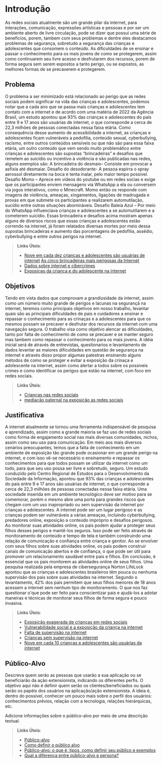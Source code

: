 # Introdução

As redes sociais atualmente são um grande pilar da internet, para interações, comunicação, expressões artísticas e pessoas e por ser um ambiente aberto de livre circulação, pode se dizer que possui uma série de beneficios, porem, tambem com seus problemas e dentre eles destacamos problemas de segurança, sobretudo a segurança das crianças e adolescentes que consomem o conteúdo.
As dificuldades de se ensinar e passar o conhecimento para os mais jovens de como se protegerem, assim como continuarem seu livre acesso e desfrutarem dos recursos, porem de forma segura sem serem expostos a tanto perigo, ou se expostos, as melhores formas de se precaverem e protegerem.

## Problema
O problema a ser minimizado está relacionado ao perigo que as redes sociais podem significar na vida das crianças e adolescentes, podemos notar que a cada ano que se passa mais crianças e adolescentes tem contato com a internet e de acordo com uma matéria de 2022 da Agência Brasil, um estudo apontou que 93% das crianças e adolescentes do país entre 9 e 17 anos são usuárias de internet, o que corresponde a cerca de 22,3 milhões de pessoas conectadas nessa faixa etária.
Como consequência desse aumento de acessibilidade a internet, as crianças e adolescentes ficam vulneráveis a pedofilia, conteúdo sexual, cyberbullying, racismo, entre outros conteúdos sensíveis ou que não são para essa faixa etária, um outro conteúdo que vem sendo muito problemático entre crianças e adolescentes são supostas “brincadeiras” e desafios que remetem ao suicídio ou incentivo à violência e são publicadas nas redes, alguns exemplos são:
A brincadeira do desmaio- Consiste em provocar a asfixia até desmaiar.
Desafio do desodorante-  A pessoa espirra o spray aerossol diretamente na boca e tenta inalar, pelo maior tempo possível.
Desafio Momo – Aprece em vídeos do youtube ou em redes socias e exige que os participantes enviem mensagens via WhatsApp a ela ou conversem via jogos interativos, como o Minecraft. Momo então os responde com imagens de violência, ameaças, xingamentos, ligações de madrugada e provas em que submete os participantes a realizarem automutilação, sucídio entre outras situações abomináveis.
Desafio Baleia Azul – Por meio do WhatsApp influenciava crianças e adolescentes a se automutilarem e a cometerem suicídio.
Essas brincadeira e desafios acima mostram apenas alguns de diversos riscos que essas crianças e adolescentes estão correndo na internet, já foram relatados diversas mortes por meio dessa supostas brincadeiras e aumento das porcentagens de pedofilia, assédio, cyberbullying e entre outros perigos na internet. 


> **Links Úteis**:
> - [Nove em cada dez crianças e adolescentes são usuárias de internet](https://agenciabrasil.ebc.com.br/educacao/noticia/2022-08/nove-em-cada-dez-criancas-e-adolescentes-sao-usuarias-de-internet)
> [As cinco brincadeiras mais perigosas da Internet](https://www.agazeta.com.br/revista-ag/comportamento/as-cinco-brincadeiras-mais-perigosas-da-internet-0220)
> - [Dados sobre internet e cibercrimes](https://www.websiterating.com/pt/research/internet-statistics-facts/#chapter-8)
> - [Exposiçao da criança e do adolescente na internet](https://www.gov.br/mdh/pt-br/assuntos/noticias/2020-2/novembro/exposicao-de-criancas-e-adolescentes-na-internet-ocupa-quinta-posicao-no-ranking-de-denuncias-do-disque-100)

## Objetivos

Tendo em vista dados que comprovam a grandiosidade da internet, assim como um número muito grande de perigos e lacunas na segurançã na internet, teremos como principais objetivos em nosso trabalho, levantar quais são as principais dificuldades de pais e cuidadores a ensinar e repassar o conhecimento para as crinaças e a adolescentes para que os mesmos possam se precaver e desfrutar dos recursos da internet com uma navegação segura.
O trabalho visa como objetivo alencar as dificuldades, tanto por falta de conhecimento de como se precaver e se manter seguro mas tambem como repassar o conhecimento para os mais jovens.
A idéia inicial será de através de entrevistas, questionarios e levantamento de dados levantar as maiores dificuldades em questão de segurança na internet e através disso propor algumas palestras ensinando alguns métodos de como se proteger e evitar a exposição da crinaça e adolescente na internet, assim como alertar a todos sobre os possíveis crimes e como identificar os perigos que estão na internet, com foco em redes sociais.

> **Links Úteis**:
> - [Crianças nas redes sociais](http://eventosacademicos.filo.uba.ar/index.php/SCSE/II-2014/paper/view/1978)
> - [mediação paternal na exposição as redes sociais](https://www.redalyc.org/journal/4518/451870070012/451870070012.pdf)

## Justificativa

A internet atualmente se tornou uma ferramenta indispensável de pesquisa e aprendizado, assim como a grande maioria se faz uso de redes sociais como forma de engajamento social nas mais diversas comunidades, nichos, assim como seu uso para comunicação.
Em meio aos mais diversos cenários preocupantes, temos que a falta de conhecimento em um ambiente de exposição tâo grande pode ocasionar em um grande perigo na internet, e com isso vê-se necessário o ensinamento e repassar os conhecimentos para que todos possam se utilizar da internet como um todo, para que seu uso possa ser livre e sobretudo, seguro. Um estudo conduzido pelo Centro Regional de Estudos para o Desenvolvimento da Sociedade da Informação, apontou que 93% das crianças e adolescentes do país entre 9 e 17 anos são usuárias de internet, o que corresponde a cerca de 22,3 milhões de pessoas conectadas nessa faixa etária. Uma sociedade inserida em um ambiente tecnológico deve ser motivo para se comemorar, porém o mesmo abre uma porta para grandes riscos que chegam com um uso inapropriado ou sem supervisão da internet por crianças e adolescentes. 
A internet pode ser um lugar perigoso e as crianças podem ser vulneráveis a várias ameaças, incluindo cyberbullying, predadores online, exposição a conteúdo impróprio e desafios perigosos. Ao monitorar suas atividades online, os pais podem ajudar a proteger seus filhos desses perigos e mantê-los seguros. Isso pode ser feito através de monitoramento de conteúdo e tempo de tela e também construindo uma relação de comunicação e confiança entre criança e genitor. Ao se envolver com seus filhos sobre suas atividades online, os pais podem construir canais de comunicação abertos e de confiança, o que pode ser útil para promover um relacionamento saudável entre pais e filhos.
Em conclusão, é essencial que os pais monitorem as atividades online de seus filhos.
Uma pesquisa realizada pela empresa de cibersegurança Norton LifeLock apontou que as crianças e adolescentes brasileiros têm pouca ou nenhuma supervisão dos pais sobre suas atividades na internet. Segundo o levantamento, 42% dos pais permitem que seus filhos menores de 18 anos acessem a internet sem nenhum tipo de monitoramento. O que nos faz questionar o'que pode ser feito para conscientizar pais e ajudá-los a adotar maneiras e técnicas de monitorar seus filhos de forma segura e pouco invasiva. 


> **Links Úteis**:
> - [Exposição exagerada de crianças em redes sociais](http://seer.uniacademia.edu.br/index.php/cadernospsicologia/article/view/3145)
> - [Vulnerabilidade social e a exposição da criança na internet](https://www.scielo.br/j/psoc/a/BhpqZsFyTsQ8dsxySqG8tQc/abstract/?lang=pt)
> - [Falta de supervisão na internet](https://canaltech.com.br/seguranca/quase-metade-dos-brasileiros-deixam-filhos-sem-qualquer-supervisao-na-internet-221409/)
> - [Crianças sem supervisão na internet](https://revistacrescer.globo.com/Curiosidades/noticia/2017/02/41-das-criancas-de-6-anos-acessam-internet-sem-supervisao-de-adultos.html)
> - [Nove em cada 10 crianças e adolescentes são usuárias da internet](https://agenciabrasil.ebc.com.br/educacao/noticia/2022-08/nove-em-cada-dez-criancas-e-adolescentes-sao-usuarias-de-internet)

## Público-Alvo

Descreva quem serão as pessoas que usarão a sua aplicação ou se beneficiarão da ação extensionista, indicando os diferentes perfis. O objetivo aqui não é definir quem serão os clientes/beneficiados ou quais serão os papéis dos usuários na aplicação/ação extensionista. A ideia é, dentro do possível, conhecer um pouco mais sobre o perfil dos usuários: conhecimentos prévios, relação com a tecnologia, relações hierárquicas, etc.

Adicione informações sobre o público-alvo por meio de uma descrição textual.

> **Links Úteis**:
> - [Público-alvo](https://blog.hotmart.com/pt-br/publico-alvo/)
> - [Como definir o público alvo](https://exame.com/pme/5-dicas-essenciais-para-definir-o-publico-alvo-do-seu-negocio/)
> - [Público-alvo: o que é, tipos, como definir seu público e exemplos](https://klickpages.com.br/blog/publico-alvo-o-que-e/)
> - [Qual a diferença entre público-alvo e persona?](https://rockcontent.com/blog/diferenca-publico-alvo-e-persona/)
